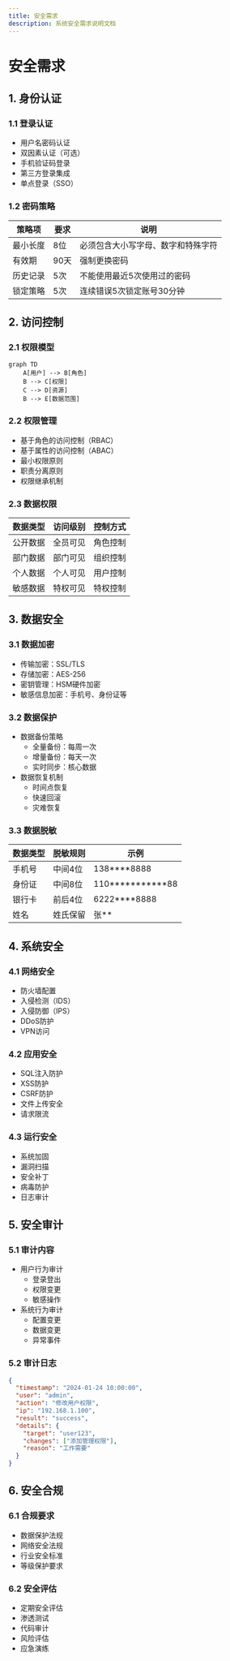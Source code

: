 ```yaml
---
title: 安全需求
description: 系统安全需求说明文档
---
```


# 安全需求

## 1. 身份认证

### 1.1 登录认证
- 用户名密码认证
- 双因素认证（可选）
- 手机验证码登录
- 第三方登录集成
- 单点登录（SSO）

### 1.2 密码策略
| 策略项 | 要求 | 说明 |
|-------|------|------|
| 最小长度 | 8位 | 必须包含大小写字母、数字和特殊字符 |
| 有效期 | 90天 | 强制更换密码 |
| 历史记录 | 5次 | 不能使用最近5次使用过的密码 |
| 锁定策略 | 5次 | 连续错误5次锁定账号30分钟 |

## 2. 访问控制

### 2.1 权限模型
```mermaid
graph TD
    A[用户] --> B[角色]
    B --> C[权限]
    C --> D[资源]
    B --> E[数据范围]
```

### 2.2 权限管理
- 基于角色的访问控制（RBAC）
- 基于属性的访问控制（ABAC）
- 最小权限原则
- 职责分离原则
- 权限继承机制

### 2.3 数据权限
| 数据类型 | 访问级别 | 控制方式 |
|---------|----------|----------|
| 公开数据 | 全员可见 | 角色控制 |
| 部门数据 | 部门可见 | 组织控制 |
| 个人数据 | 个人可见 | 用户控制 |
| 敏感数据 | 特权可见 | 特权控制 |

## 3. 数据安全

### 3.1 数据加密
- 传输加密：SSL/TLS
- 存储加密：AES-256
- 密钥管理：HSM硬件加密
- 敏感信息加密：手机号、身份证等

### 3.2 数据保护
- 数据备份策略
  - 全量备份：每周一次
  - 增量备份：每天一次
  - 实时同步：核心数据
- 数据恢复机制
  - 时间点恢复
  - 快速回滚
  - 灾难恢复

### 3.3 数据脱敏
| 数据类型 | 脱敏规则 | 示例 |
|---------|----------|------|
| 手机号 | 中间4位 | 138****8888 |
| 身份证 | 中间8位 | 110***********88 |
| 银行卡 | 前后4位 | 6222****8888 |
| 姓名 | 姓氏保留 | 张** |

## 4. 系统安全

### 4.1 网络安全
- 防火墙配置
- 入侵检测（IDS）
- 入侵防御（IPS）
- DDoS防护
- VPN访问

### 4.2 应用安全
- SQL注入防护
- XSS防护
- CSRF防护
- 文件上传安全
- 请求限流

### 4.3 运行安全
- 系统加固
- 漏洞扫描
- 安全补丁
- 病毒防护
- 日志审计

## 5. 安全审计

### 5.1 审计内容
- 用户行为审计
  - 登录登出
  - 权限变更
  - 敏感操作
- 系统行为审计
  - 配置变更
  - 数据变更
  - 异常事件

### 5.2 审计日志
```json
{
  "timestamp": "2024-01-24 10:00:00",
  "user": "admin",
  "action": "修改用户权限",
  "ip": "192.168.1.100",
  "result": "success",
  "details": {
    "target": "user123",
    "changes": ["添加管理权限"],
    "reason": "工作需要"
  }
}
```

## 6. 安全合规

### 6.1 合规要求
- 数据保护法规
- 网络安全法规
- 行业安全标准
- 等级保护要求

### 6.2 安全评估
- 定期安全评估
- 渗透测试
- 代码审计
- 风险评估
- 应急演练 